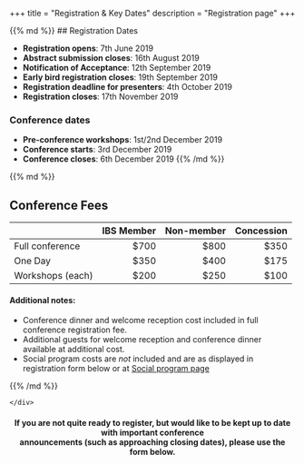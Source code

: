 +++
title = "Registration & Key Dates"
description = "Registration page"
+++

<div class="container-fluid">
    <div class="row">
        <div class="col-sm-5 col-md-5 col-lg-5">
{{% md %}}
## Registration Dates

- **Registration opens**: 7th June 2019
- **Abstract submission closes**: 16th August 2019
- **Notification of Acceptance**: 12th September 2019
- **Early bird registration closes**: 19th September 2019
- **Registration deadline for presenters**: 4th October 2019
- **Registration closes**: 17th November 2019


### Conference dates

- **Pre-conference workshops**: 1st/2nd December 2019
- **Conference starts**: 3rd December 2019
- **Conference closes**: 6th December 2019
{{% /md %}}
    </div>
    <div class="col-sm-7 col-md-7 col-lg-7">
        
{{% md %}}

## Conference Fees

|  | IBS Member | Non-member | Concession |
|------------------|------------:|------------:|------------:|
| Full conference | $700 | $800 | $350 |
| One Day | $350 | $400 | $175 |
| Workshops (each) | $200 | $250 | $100 |
 
 
 
#### Additional notes:  

- Conference dinner and welcome reception cost included in full conference registration fee.  
- Additional guests for welcome reception and conference dinner available at additional cost.  
- Social program costs are _not_ included and are as displayed in registration form below or at [Social program page](/social/)

{{% /md %}}   
        
    </div>
</div>
</div>



<script type="text/javascript" src="https://form.jotform.co/jsform/91481428555867"></script>



<div style="text-align: center">
<h4>If you are not quite ready to register, but would like to be kept up to date with important conference <br>
announcements (such as approaching closing dates), please use the form below.</h4>
</div>


<!--- Jotform Sign up form linked to Mailchimp -->
<script type="text/javascript" src="https://form.jotform.co/jsform/91631096825865"></script>
